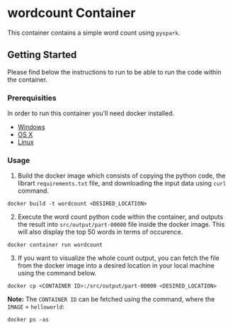 # wordcount Container

This container contains a simple word count using `pyspark`.

## Getting Started

Please find below the instructions to run to be able to run the code within the container. 

### Prerequisities


In order to run this container you'll need docker installed.

* [Windows](https://docs.docker.com/windows/started)
* [OS X](https://docs.docker.com/mac/started/)
* [Linux](https://docs.docker.com/linux/started/)

### Usage

1. Build the docker image which consists of copying the python code, the librart `requirements.txt` file, and downloading the input data using `curl` command.

```shell
docker build -t wordcount <DESIRED_LOCATION>
```

2. Execute the word count python code within the container, and outputs the result into `src/output/part-00000` file inside the docker image.
This will also display the top 50 words in terms of occurence.

```shell
docker container run wordcount
```

3. If you want to visualize the whole count output, you can fetch the file from the docker image into a desired location in your local machine using the command below.

```shell
docker cp <CONTAINER ID>:/src/output/part-00000 <DESIRED_LOCATION>
```

**Note:** The `CONTAINER ID` can be fetched using the command, where the `IMAGE` = `helloworld`:

```shell
docker ps -as
```

